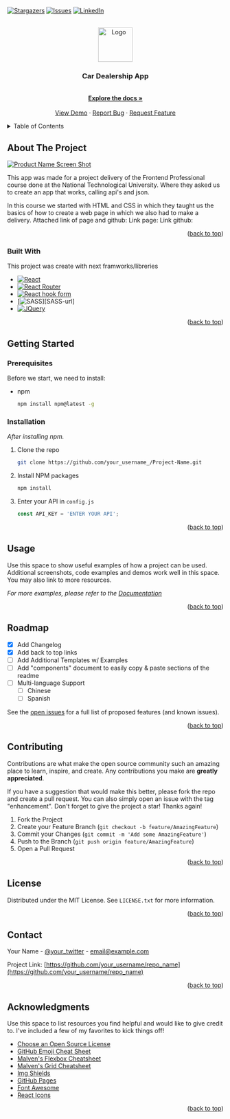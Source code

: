 <!-- Improved compatibility of back to top link: See: https://github.com/othneildrew/Best-README-Template/pull/73 -->
<a name="readme-top"></a>

<!-- PROJECT SHIELDS -->
<!--
*** I'm using markdown "reference style" links for readability.
*** Reference links are enclosed in brackets [ ] instead of parentheses ( ).
*** See the bottom of this document for the declaration of the reference variables
*** for contributors-url, forks-url, etc. This is an optional, concise syntax you may use.
*** https://www.markdownguide.org/basic-syntax/#reference-style-links
-->


[![Stargazers][stars-shield]][stars-url]
[![Issues][issues-shield]][issues-url]
[![LinkedIn][linkedin-shield]][linkedin-url]



<!-- PROJECT LOGO -->
<br />
<div align="center">
  <a href="https://cardealership-tquin.netlify.app/">
    <img src="images/readme-images/logo.png" alt="Logo" width="80" height="80">
  </a>

  <h3 align="center">Car Dealership App</h3>

  <p align="center">
    <br />
    <a href="https://github.com/tomasquinteros/cardealership-tomas2.0"><strong>Explore the docs »</strong></a>
    <br />
    <br />
    <a href="https://cardealership-tquin.netlify.app/">View Demo</a>
    ·
    <a href="https://github.com/tomasquinteros/cardealership-tomas2.0/issues">Report Bug</a>
    ·
    <a href="https://github.com/tomasquinteros/cardealership-tomas2.0/issues">Request Feature</a>
  </p>
</div>



<!-- TABLE OF CONTENTS -->
<details>
  <summary>Table of Contents</summary>
  <ol>
    <li>
      <a href="#about-the-project">About The Project</a>
      <ul>
        <li><a href="#built-with">Built With</a></li>
      </ul>
    </li>
    <li>
      <a href="#getting-started">Getting Started</a>
      <ul>
        <li><a href="#prerequisites">Prerequisites</a></li>
        <li><a href="#installation">Installation</a></li>
      </ul>
    </li>
    <li><a href="#usage">Usage</a></li>
    <li><a href="#roadmap">Roadmap</a></li>
    <li><a href="#contributing">Contributing</a></li>
    <li><a href="#license">License</a></li>
    <li><a href="#contact">Contact</a></li>
    <li><a href="#acknowledgments">Acknowledgments</a></li>
  </ol>
</details>



<!-- ABOUT THE PROJECT -->
## About The Project

[![Product Name Screen Shot][product-screenshot]](https://cardealership-tquin.netlify.app/)

This app was made for a project delivery of the Frontend Professional course done at the National Technological University. Where they asked us to create an app that works, calling api's and json.

In this course we started with HTML and CSS in which they taught us the basics of how to create a web page in which we also had to make a delivery. Attached link of page and github:
Link page: <a href="https://tomasquinteros.github.io/"></a>
Link github: <a href="https://github.com/tomasquinteros/tomasquinteros.github.io"></a>


<p align="right">(<a href="#readme-top">back to top</a>)</p>



### Built With

This project was create with next framworks/libreries 

* [![React][React.js]][React-url]
* [![React Router][React-Router]][React-Router-url]
* [![React hook form][React-hook-form]][Reacthooksform-url]
* [![SASS][SASS.com]][SASS-url]
* [![JQuery][JQuery.com]][JQuery-url]

<p align="right">(<a href="#readme-top">back to top</a>)</p>



<!-- GETTING STARTED -->
## Getting Started

### Prerequisites

Before we start, we need to install:
* npm
  ```sh
  npm install npm@latest -g
  ```

### Installation

_After installing npm._


1. Clone the repo
   ```sh
   git clone https://github.com/your_username_/Project-Name.git
   ```
2. Install NPM packages
   ```sh
   npm install
   ```
3. Enter your API in `config.js`
   ```js
   const API_KEY = 'ENTER YOUR API';
   ```

<p align="right">(<a href="#readme-top">back to top</a>)</p>



<!-- USAGE EXAMPLES -->
## Usage

Use this space to show useful examples of how a project can be used. Additional screenshots, code examples and demos work well in this space. You may also link to more resources.

_For more examples, please refer to the [Documentation](https://example.com)_

<p align="right">(<a href="#readme-top">back to top</a>)</p>



<!-- ROADMAP -->
## Roadmap

- [x] Add Changelog
- [x] Add back to top links
- [ ] Add Additional Templates w/ Examples
- [ ] Add "components" document to easily copy & paste sections of the readme
- [ ] Multi-language Support
    - [ ] Chinese
    - [ ] Spanish

See the [open issues](https://github.com/othneildrew/Best-README-Template/issues) for a full list of proposed features (and known issues).

<p align="right">(<a href="#readme-top">back to top</a>)</p>



<!-- CONTRIBUTING -->
## Contributing

Contributions are what make the open source community such an amazing place to learn, inspire, and create. Any contributions you make are **greatly appreciated**.

If you have a suggestion that would make this better, please fork the repo and create a pull request. You can also simply open an issue with the tag "enhancement".
Don't forget to give the project a star! Thanks again!

1. Fork the Project
2. Create your Feature Branch (`git checkout -b feature/AmazingFeature`)
3. Commit your Changes (`git commit -m 'Add some AmazingFeature'`)
4. Push to the Branch (`git push origin feature/AmazingFeature`)
5. Open a Pull Request

<p align="right">(<a href="#readme-top">back to top</a>)</p>



<!-- LICENSE -->
## License

Distributed under the MIT License. See `LICENSE.txt` for more information.

<p align="right">(<a href="#readme-top">back to top</a>)</p>



<!-- CONTACT -->
## Contact

Your Name - [@your_twitter](https://twitter.com/your_username) - email@example.com

Project Link: [https://github.com/your_username/repo_name](https://github.com/your_username/repo_name)

<p align="right">(<a href="#readme-top">back to top</a>)</p>



<!-- ACKNOWLEDGMENTS -->
## Acknowledgments

Use this space to list resources you find helpful and would like to give credit to. I've included a few of my favorites to kick things off!

* [Choose an Open Source License](https://choosealicense.com)
* [GitHub Emoji Cheat Sheet](https://www.webpagefx.com/tools/emoji-cheat-sheet)
* [Malven's Flexbox Cheatsheet](https://flexbox.malven.co/)
* [Malven's Grid Cheatsheet](https://grid.malven.co/)
* [Img Shields](https://shields.io)
* [GitHub Pages](https://pages.github.com)
* [Font Awesome](https://fontawesome.com)
* [React Icons](https://react-icons.github.io/react-icons/search)

<p align="right">(<a href="#readme-top">back to top</a>)</p>



<!-- MARKDOWN LINKS & IMAGES -->
[stars-shield]: https://img.shields.io/github/stars/tomasquinteros/cardealership-tomas2.0.svg?style=for-the-badge
[stars-url]: https://github.com/tomasquinteros/cardealership-tomas2.0/stargazers
[issues-shield]: https://img.shields.io/github/issues/tomasquinteros/cardealership-tomas2.0.svg?style=for-the-badge
[issues-url]: https://github.com/tomasquinteros/cardealership-tomas2.0/issues
[linkedin-shield]: https://img.shields.io/badge/-LinkedIn-black.svg?style=for-the-badge&logo=linkedin&colorB=555
[linkedin-url]: https://www.linkedin.com/in/tom%C3%A1s-quinteros-495a81252/
[product-screenshot]: images/screenshot-page.png


[React.js]: https://img.shields.io/badge/React-20232A?style=for-the-badge&logo=react&logoColor=61DAFB
[React-url]: https://reactjs.org/
[React-hook-form]: https://img.shields.io/badge/React%20Hook%20Form-%23EC5990.svg?style=for-the-badge&logo=reacthookform&logoColor=white
[Reacthooksform-url]: https://react-hook-form.com/
[React-Router]: https://img.shields.io/badge/React_Router-CA4245?style=for-the-badge&logo=react-router&logoColor=white
[React-Router-url]: https://reactrouter.com/en/main

[JQuery.com]: https://img.shields.io/badge/jQuery-0769AD?style=for-the-badge&logo=jquery&logoColor=white
[JQuery-url]: https://jquery.com 

[SASS.com]: https://img.shields.io/badge/SASS-hotpink.svg?style=for-the-badge&logo=SASS&logoColor=white
[SSASS-url]: https://sass-lang.com/